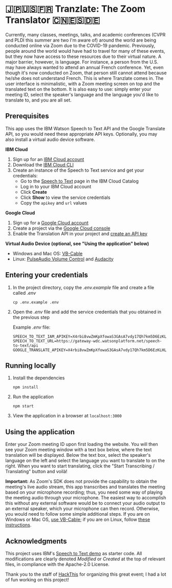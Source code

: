 # :jp::us::fr: Tranzlate: The Zoom Translator :cn::es::de:
Currently, many classes, meetings, talks, and academic conferences (CVPR and PLDI this summer are two I'm aware of) around the world are being conducted online via Zoom due to the COVID-19 pandemic. Previously, people around the world would have had to travel for many of these events, but they now have access to these resources due to their virtual nature. 
A major barrier, however, is language. For instance, a person from the U.S. may have always wanted to attend an annual French conference. Yet, even though it's now conducted on Zoom, that person still cannot attend because he/she does not understand French. This is where Tranzlate comes in.
The user interface is minimalistic, with a Zoom meeting screen on top and the translated text on the bottom. It is also easy to use: simply enter your meeting ID, select the speaker's language and the language you'd like to translate to, and you are all set.

## Prerequisites
This app uses the IBM Watson Speech to Text API and the Google Translate API, so you would need these appropriate API keys. Optionally, you may also install a virtual audio device software.

**IBM Cloud**
1. Sign up for an [IBM Cloud account](https://cloud.ibm.com/registration/)
2. Download the [IBM Cloud CLI](https://cloud.ibm.com/docs/cli?topic=cloud-cli-getting-started#overview)
3. Create an instance of the Speech to Text service and get your credentials:
    - Go to the [Speech to Text](https://cloud.ibm.com/catalog/services/speech-to-text) page in the IBM Cloud Catalog
    - Log in to your IBM Cloud account
    - Click **Create**
    - Click **Show** to view the service credentials
    - Copy the `apikey` and `url` values

**Google Cloud**
1. Sign up for a [Google Cloud account](https://cloud.google.com/) 
2. Create a project via the [Google Cloud console](https://console.cloud.google.com/)
3. Enable the Translation API in your project and [create an API key](https://console.cloud.google.com/apis/credentials)

**Virtual Audio Device (optional, see "Using the application" below)**
- Windows and Mac OS: [VB-Cable](https://www.vb-audio.com/Cable/index.htm)
- Linux: [PulseAudio Volume Control](https://freedesktop.org/software/pulseaudio/pavucontrol/) and [Audacity](https://www.audacityteam.org/)

## Entering your credentials
1. In the project directory, copy the *.env.example* file and create a file called *.env*

    ```
    cp .env.example .env
    ```

2. Open the *.env* file and add the service credentials that you obtained in the previous step

    Example *.env* file:

    ```
    SPEECH_TO_TEXT_IAM_APIKEY=X4rbi8vwZmKpXfowaS3GAsA7vdy17Qh7km5D6EzKLHL2
    SPEECH_TO_TEXT_URL=https://gateway-wdc.watsonplatform.net/speech-to-text/api
    GOOGLE_TRANSLATE_APIKEY=X4rbi8vwZmKpXfowaS3GAsA7vdy17Qh7km5D6EzKLHL2
    ```

## Running locally

1. Install the dependencies

    ```
    npm install
    ```

2. Run the application

    ```
    npm start
    ```

3. View the application in a browser at `localhost:3000`

## Using the application
Enter your Zoom meeting ID upon first loading the website. You will then see your Zoom meeting window with a text box below, where the text translation will be displayed. Below the text box, select the speaker's language on the left and select the language you want to translate to on the right. When you want to start translating, click the "Start Transcribing / Translating" button and voilà!

**Important:** As Zoom's SDK does not provide the capability to obtain the meeting's live audio stream, this app transcribes and translates the meeting based on your microphone recording; thus, you need some way of playing the meeting audio through your microphone. The easiest way to accomplish this without any external software would be to connect your audio output to an external speaker, which your microphone can then record. Otherwise, you would need to follow some simple additional steps. If you are on Windows or Mac OS, [use VB-Cable](https://www.howtogeek.com/364369/how-to-record-your-pcs-audio-with-vb-cable/); if you are on Linux, follow [these instructions](https://www.kirsle.net/redirect-audio-out-to-mic-in-linux).

## Acknowledgments
This project uses IBM's [Speech to Text demo](https://github.com/watson-developer-cloud/speech-to-text-nodejs) as starter code. All modifications are clearly denoted *Modified* or *Created* at the top of relevant files, in compliance with the Apache-2.0 License.

Thank you to the staff of [HackThis](https://hackthis.hackillinois.org/) for organizing this great event; I had a lot of fun working on this project!
